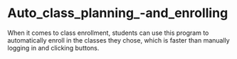 # Auto_class_planning_-and_enrolling
When it comes to class enrollment, students can use this program to automatically enroll in the classes they chose, which is faster than manually logging in and clicking buttons.
